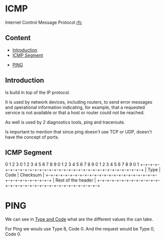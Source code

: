 # ICMP

Internet Control Message Protocol
[rfc](https://tools.ietf.org/html/rfc792)


## Content

<!-- toc -->

  * [Introduction](#introduction)
  * [ICMP Segment](#icmp-segment)
- [PING](#ping)

<!-- tocstop -->

## Introduction

Is build in top of the IP protocol.

It is used by network devices, including routers, to send error messages and operational information indicating, for example, that a requested service is not available or that a host or router could not be reached.

As well is used by 2 diagnostics tools, ping and traceroute.

Is important to mention that since ping doesn't use TCP or UDP, doesn't have the concept of ports.

## ICMP Segment

 0                   1                   2                   3
 0 1 2 3 4 5 6 7 8 9 0 1 2 3 4 5 6 7 8 9 0 1 2 3 4 5 6 7 8 9 0 1
+-+-+-+-+-+-+-+-+-+-+-+-+-+-+-+-+-+-+-+-+-+-+-+-+-+-+-+-+-+-+-+-+
|     Type      |     Code      |          Checksum             |
+-+-+-+-+-+-+-+-+-+-+-+-+-+-+-+-+-+-+-+-+-+-+-+-+-+-+-+-+-+-+-+-+
|                     Rest of the header                        |
+-+-+-+-+-+-+-+-+-+-+-+-+-+-+-+-+-+-+-+-+-+-+-+-+-+-+-+-+-+-+-+-+

# PING
We can see in [Type and Code](https://en.wikipedia.org/wiki/Internet_Control_Message_Protocol#Control_messages) what are the different values the can take.

For Ping we wouls use Type 8, Code 0. And the request would be Type 0, Code 0.



